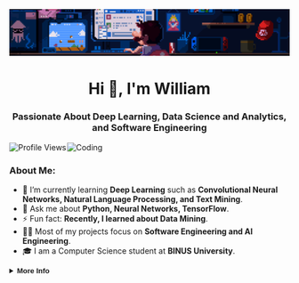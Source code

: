 <div align="center">
  <img src="https://github.com/williamtheodoruswijaya/williamtheodoruswijaya/blob/main/gif_for_md.gif" alt="Header Image">
</div>

<h1 align="center">Hi 👋, I'm William</h1>
<h3 align="center">Passionate About Deep Learning, Data Science and Analytics, and Software Engineering</h3>

<img align="right" alt="Coding" width="400" src="https://c.tenor.com/DBqjevyA2o4AAAAM/bongo-cat-codes.gif">

<p align="left">
  <img src="https://komarev.com/ghpvc/?username=williamtheodoruswijaya&label=Profile%20views&color=0e75b6&style=flat" alt="Profile Views" />
</p>

### About Me:
- 🌱 I’m currently learning **Deep Learning** such as **Convolutional Neural Networks, Natural Language Processing, and Text Mining**.  
- 💬 Ask me about **Python, Neural Networks, TensorFlow**.  
- ⚡ Fun fact: **Recently, I learned about Data Mining**.  
- 👨‍💻 Most of my projects focus on **Software Engineering and AI Engineering**.  
- 🎓 I am a Computer Science student at **BINUS University**.  

<details>
  <br>
  <summary style="font-family: 'Product Sans', sans-serif; font-size: small;"><b>More Info</b></summary>
  <div align="center" style="display: flex; flex-direction: column; gap: 1rem;">
    
---

### 📈 Stats:
<table align="center">
  <tr>
    <td>
      <img height=200 align="center" src="https://github-readme-stats.vercel.app/api?username=williamtheodoruswijaya&theme=tokyonight&show_icons=true&hide_border=true&count_private=true" alt="GitHub Stats" />
    </td>
    <td>
      <img height=200 align="center" src="https://github-readme-streak-stats.herokuapp.com/?user=williamtheodoruswijaya&theme=tokyonight&hide_border=true" alt="GitHub Streak Stats" />
    </td>
  </tr>
  <tr>
    <td>
      <img height=200 align="center" src="https://github-readme-stats.vercel.app/api/top-langs/?username=williamtheodoruswijaya&theme=tokyonight&show_icons=true&hide_border=true&layout=compact" alt="Top Languages" />
    </td>
    <td>
      <img height=200 align="center" src="https://github-readme-activity-graph.vercel.app/graph?username=williamtheodoruswijaya&bg_color=000000&color=00e1ff&line=00e1ff&point=ffffff&area=true&hide_border=true" alt="Contributions Graph" />
    </td>
  </tr>
</table>

<p align="center">
  <img src="https://github.com/williamtheodoruswijaya/williamtheodoruswijaya/blob/output/github-contribution-grid-snake-dark.svg" alt="GitHub Contribution Snake" />
</p>

---

### 🏆 Trophies:
<p align="center">
  <img src="https://github-profile-trophy.vercel.app/?username=williamtheodoruswijaya&theme=onestar&no-frame=true&column=7" alt="GitHub Trophies" />
</p>

---

### 🔥 Competitive Programming & LeetCode Progress
<p align="center">
  <img src="https://leetcard.jacoblin.cool/admantix?theme=dark&font=Noto%20Sans%20Newa&ext=heatmap" alt="LeetCode Stats" />
</p>
  </div>
</details>
